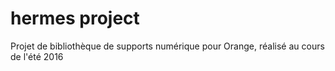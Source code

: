 hermes project
=============

Projet de bibliothèque de supports numérique pour Orange, réalisé au cours de l'été 2016
